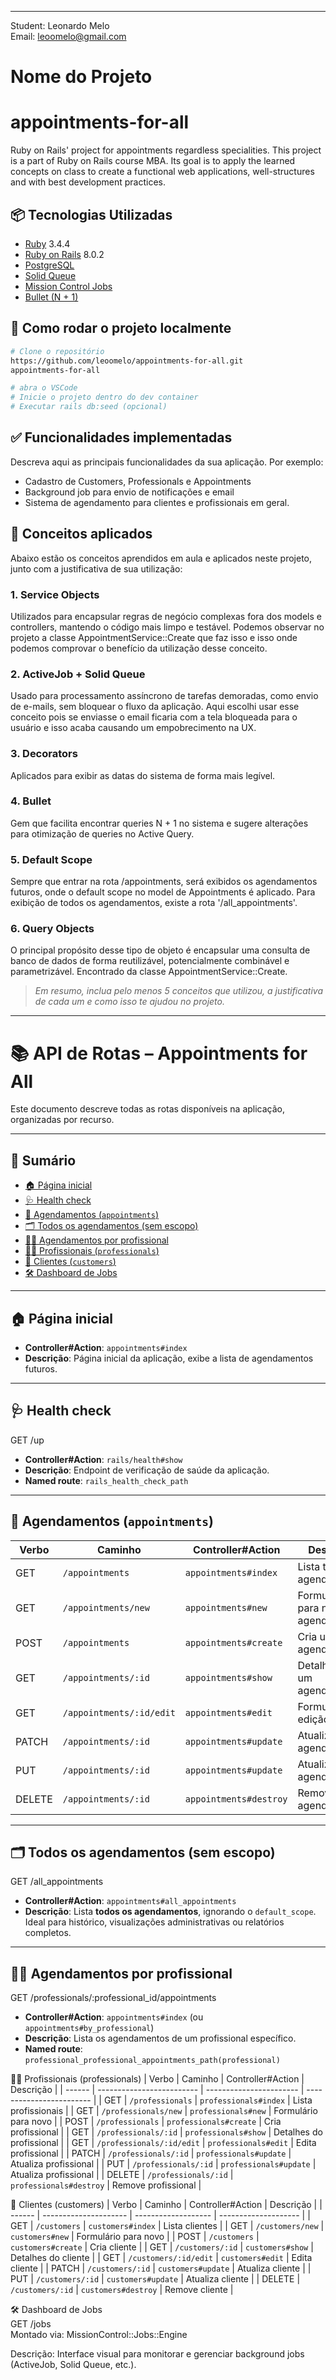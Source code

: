 ----------------------------------------
Student: Leonardo Melo   
Email: leoomelo@gmail.com

# Nome do Projeto
# appointments-for-all
Ruby on Rails' project for appointments regardless specialities.
This project is a part of Ruby on Rails course MBA. Its goal is to apply the learned concepts on class to create a functional web applications, well-structures and with best development practices.

## 📦 Tecnologias Utilizadas

- [Ruby](https://www.ruby-lang.org/pt/) 3.4.4
- [Ruby on Rails](https://rubyonrails.org/) 8.0.2
- [PostgreSQL](https://www.postgresql.org/)
- [Solid Queue](https://github.com/rails/solid_queue)
- [Mission Control Jobs](https://github.com/rails/mission_control-jobs)
- [Bullet (N + 1)](https://github.com/flyerhzm/bullet)

## 🚀 Como rodar o projeto localmente

```bash
# Clone o repositório
https://github.com/leoomelo/appointments-for-all.git
appointments-for-all

# abra o VSCode
# Inicie o projeto dentro do dev container
# Executar rails db:seed (opcional)
```

## ✅ Funcionalidades implementadas

Descreva aqui as principais funcionalidades da sua aplicação. Por exemplo:

- Cadastro de Customers, Professionals e Appointments
- Background job para envio de notificações e email
- Sistema de agendamento para clientes e profissionais em geral.

## 🧠 Conceitos aplicados

Abaixo estão os conceitos aprendidos em aula e aplicados neste projeto, junto com a justificativa de sua utilização:

### 1. **Service Objects**

Utilizados para encapsular regras de negócio complexas fora dos models e controllers, mantendo o código mais limpo e testável. Podemos observar no projeto a classe AppointmentService::Create que faz isso e isso onde podemos comprovar o benefício da utilização desse conceito.

### 2. **ActiveJob + Solid Queue**

Usado para processamento assíncrono de tarefas demoradas, como envio de e-mails, sem bloquear o fluxo da aplicação. Aqui escolhi usar esse conceito pois se enviasse o email ficaria com a tela bloqueada para o usuário e isso acaba causando um empobrecimento na UX.

### 3. **Decorators**

Aplicados para exibir as datas do sistema de forma mais legível.

### 4. **Bullet**

Gem que facilita encontrar queries N + 1 no sistema e sugere alterações para otimização de queries no Active Query.

### 5. **Default Scope**

Sempre que entrar na rota /appointments, será exibidos os agendamentos futuros, onde o default scope no model de Appointments é aplicado. Para exibição de todos os agendamentos, existe a rota '/all_appointments'.

### 6. **Query Objects**

O principal propósito desse tipo de objeto é encapsular uma consulta de banco de dados de forma reutilizável, potencialmente combinável e parametrizável. Encontrado da classe AppointmentService::Create.

> _Em resumo, inclua pelo menos 5 conceitos que utilizou, a justificativa de cada um e como isso te ajudou no projeto._
----------------------------------------

# 📚 API de Rotas – Appointments for All

Este documento descreve todas as rotas disponíveis na aplicação, organizadas por recurso.

---

## 🔗 Sumário

- [🏠 Página inicial](#-página-inicial)
- [🩺 Health check](#-health-check)
- [📅 Agendamentos (`appointments`)](#-agendamentos-appointments)
- [🗂 Todos os agendamentos (sem escopo)](#-todos-os-agendamentos-sem-escopo)
- [👩‍⚕️ Agendamentos por profissional](#-agendamentos-por-profissional)
- [🧑‍⚕️ Profissionais (`professionals`)](#-profissionais-professionals)
- [🧑 Clientes (`customers`)](#-clientes-customers)
- [🛠 Dashboard de Jobs](#-dashboard-de-jobs)

---

## 🏠 Página inicial

- **Controller#Action**: `appointments#index`
- **Descrição**: Página inicial da aplicação, exibe a lista de agendamentos futuros.

---

## 🩺 Health check
GET /up


- **Controller#Action**: `rails/health#show`
- **Descrição**: Endpoint de verificação de saúde da aplicação.
- **Named route**: `rails_health_check_path`

---

## 📅 Agendamentos (`appointments`)

| Verbo | Caminho                        | Controller#Action       | Descrição                        |
|-------|--------------------------------|--------------------------|----------------------------------|
| GET   | `/appointments`               | `appointments#index`     | Lista todos os agendamentos     |
| GET   | `/appointments/new`           | `appointments#new`       | Formulário para novo agendamento |
| POST  | `/appointments`               | `appointments#create`    | Cria um novo agendamento         |
| GET   | `/appointments/:id`           | `appointments#show`      | Detalhes de um agendamento       |
| GET   | `/appointments/:id/edit`      | `appointments#edit`      | Formulário de edição             |
| PATCH | `/appointments/:id`           | `appointments#update`    | Atualiza um agendamento          |
| PUT   | `/appointments/:id`           | `appointments#update`    | Atualiza um agendamento          |
| DELETE| `/appointments/:id`           | `appointments#destroy`   | Remove um agendamento            |

---

## 🗂 Todos os agendamentos (sem escopo)
GET /all_appointments


- **Controller#Action**: `appointments#all_appointments`
- **Descrição**: Lista **todos os agendamentos**, ignorando o `default_scope`.  
  Ideal para histórico, visualizações administrativas ou relatórios completos.

---

## 👩‍⚕️ Agendamentos por profissional
GET /professionals/:professional_id/appointments

- **Controller#Action**: `appointments#index` (ou `appointments#by_professional`)
- **Descrição**: Lista os agendamentos de um profissional específico.
- **Named route**: `professional_professional_appointments_path(professional)`


🧑‍⚕️ Profissionais (professionals)
| Verbo  | Caminho                   | Controller#Action       | Descrição                |
| ------ | ------------------------- | ----------------------- | ------------------------ |
| GET    | `/professionals`          | `professionals#index`   | Lista profissionais      |
| GET    | `/professionals/new`      | `professionals#new`     | Formulário para novo     |
| POST   | `/professionals`          | `professionals#create`  | Cria profissional        |
| GET    | `/professionals/:id`      | `professionals#show`    | Detalhes do profissional |
| GET    | `/professionals/:id/edit` | `professionals#edit`    | Edita profissional       |
| PATCH  | `/professionals/:id`      | `professionals#update`  | Atualiza profissional    |
| PUT    | `/professionals/:id`      | `professionals#update`  | Atualiza profissional    |
| DELETE | `/professionals/:id`      | `professionals#destroy` | Remove profissional      |


🧑 Clientes (customers)
| Verbo  | Caminho               | Controller#Action   | Descrição            |
| ------ | --------------------- | ------------------- | -------------------- |
| GET    | `/customers`          | `customers#index`   | Lista clientes       |
| GET    | `/customers/new`      | `customers#new`     | Formulário para novo |
| POST   | `/customers`          | `customers#create`  | Cria cliente         |
| GET    | `/customers/:id`      | `customers#show`    | Detalhes do cliente  |
| GET    | `/customers/:id/edit` | `customers#edit`    | Edita cliente        |
| PATCH  | `/customers/:id`      | `customers#update`  | Atualiza cliente     |
| PUT    | `/customers/:id`      | `customers#update`  | Atualiza cliente     |
| DELETE | `/customers/:id`      | `customers#destroy` | Remove cliente       |


🛠 Dashboard de Jobs   
GET /jobs   
Montado via: MissionControl::Jobs::Engine

Descrição: Interface visual para monitorar e gerenciar background jobs (ActiveJob, Solid Queue, etc.).